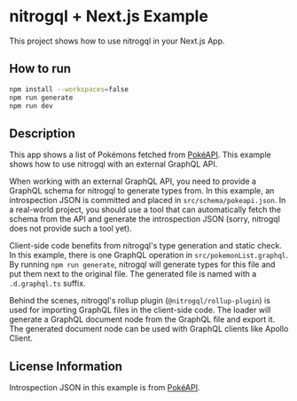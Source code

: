 # nitrogql + Next.js Example

This project shows how to use nitrogql in your Next.js App.

## How to run

```sh
npm install --workspaces=false
npm run generate
npm run dev
```

## Description

This app shows a list of Pokémons fetched from [PokéAPI](https://pokeapi.co/). This example shows how to use nitrogql with an external GraphQL API.

When working with an external GraphQL API, you need to provide a GraphQL schema for nitrogql to generate types from. In this example, an introspection JSON is committed and placed in `src/schema/pokeapi.json`. In a real-world project, you should use a tool that can automatically fetch the schema from the API and generate the introspection JSON (sorry, nitrogql does not provide such a tool yet).

Client-side code benefits from nitrogql's type generation and static check. In this example, there is one GraphQL operation in `src/pokemonList.graphql`. By running `npm run generate`, nitrogql will generate types for this file and put them next to the original file. The generated file is named with a `.d.graphql.ts` suffix.

Behind the scenes, nitrogql's rollup plugin (`@nitrogql/rollup-plugin`) is used for importing GraphQL files in the client-side code. The loader will generate a GraphQL document node from the GraphQL file and export it. The generated document node can be used with GraphQL clients like Apollo Client.

## License Information

Introspection JSON in this example is from [PokéAPI](https://pokeapi.co/).